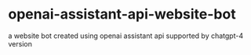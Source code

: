 # openai-assistant-api-website-bot
a website bot created using openai assistant api supported by chatgpt-4 version
